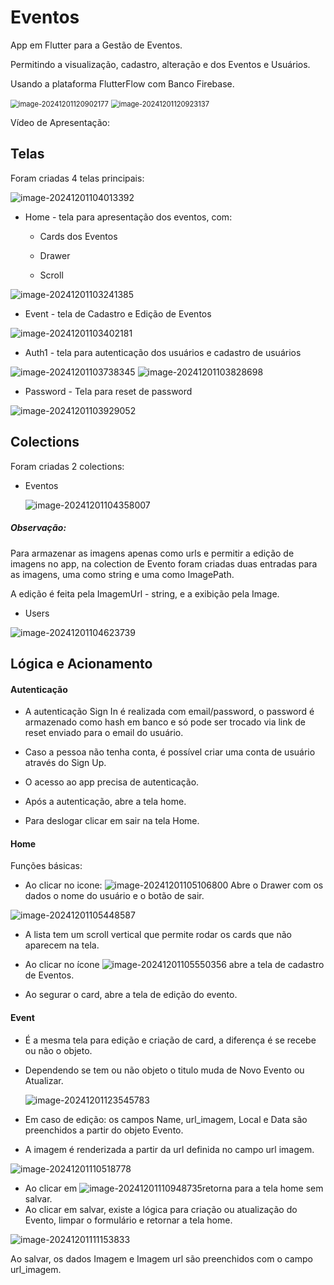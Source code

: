 # Eventos

App em Flutter para a Gestão de Eventos.

Permitindo a visualização, cadastro, alteração e  dos Eventos e Usuários.

Usando a plataforma FlutterFlow com Banco Firebase.

<img src="./img/image-20241201120902177.png" alt="image-20241201120902177" style="zoom:80%;" /> <img src="./img/image-20241201120923137.png" alt="image-20241201120923137" style="zoom:80%;" />



Vídeo de Apresentação:





## Telas

Foram criadas 4 telas principais:

![image-20241201104013392](./img/image-20241201104013392.png)



- Home - tela para apresentação dos eventos, com:

  - Cards dos Eventos

  - Drawer

  - Scroll

![image-20241201103241385](./img/image-20241201103241385.png)


- Event - tela de Cadastro e Edição de Eventos

![image-20241201103402181](./img/image-20241201103402181.png)

- Auth1 - tela para autenticação dos usuários e cadastro de usuários

![image-20241201103738345](./img/image-20241201103738345.png)     ![image-20241201103828698](./img/image-20241201103828698.png)

- Password - Tela para reset de password

![image-20241201103929052](./img/image-20241201103929052.png)

## Colections

Foram criadas 2 colections:

- Eventos

  ![image-20241201104358007](./img/image-20241201104358007.png)

##### Observação: 

Para armazenar as imagens apenas como urls e permitir a edição de imagens no app, na colection de Evento foram criadas duas entradas para as imagens, uma como string e uma como ImagePath.

A edição é feita pela ImagemUrl - string, e a exibição pela Image.



- Users

![image-20241201104623739](./img/image-20241201104623739.png)



## Lógica e Acionamento

#### Autenticação

- A autenticação Sign In é realizada com email/password, o password é armazenado como hash em banco e só pode ser trocado via link de reset enviado para o email do usuário.
- Caso a pessoa não tenha conta, é possível criar uma conta de usuário através do Sign Up.

- O acesso ao app precisa de autenticação.
- Após a autenticação, abre a tela home.
- Para deslogar clicar em sair na tela Home.



#### Home

Funções básicas:

- Ao clicar no icone: ![image-20241201105106800](./img/image-20241201105106800.png) Abre o Drawer com os dados o nome do usuário e o botão de sair.

![image-20241201105448587](./img/image-20241201105448587.png)

- A lista tem um scroll vertical que permite rodar os cards que não aparecem na tela.
- Ao clicar no ícone ![image-20241201105550356](./img/image-20241201105550356.png) abre a tela de cadastro de Eventos.

- Ao segurar o card, abre a tela de edição do evento.



#### Event

- É a mesma tela para edição e criação de card, a diferença é se recebe ou não o objeto. 

- Dependendo se tem ou não objeto o titulo muda de Novo Evento ou Atualizar.

  ![image-20241201123545783](./img/image-20241201123545783.png)

- Em caso de edição: os campos Name, url_imagem, Local e Data são preenchidos a partir do objeto Evento.

- A imagem é renderizada a partir da url definida no campo url imagem.

![image-20241201110518778](./img/image-20241201110518778.png)

- Ao clicar em ![image-20241201110948735](./img/image-20241201110948735.png)retorna para a tela home sem salvar.
- Ao clicar em salvar, existe a lógica para criação ou atualização do Evento, limpar o formulário e retornar a tela home.

![image-20241201111153833](./img/image-20241201111153833.png)

Ao salvar, os dados Imagem e Imagem url são preenchidos com o campo url_imagem.









